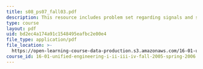 ```yaml
---
title: s08_ps07_fall03.pdf
description: This resource includes problem set regarding signals and systems.
type: course
layout: pdf
uid: bd2ec4a174a91c1548495eafbc2e00e4
file_type: application/pdf
file_location: >-
  https://open-learning-course-data-production.s3.amazonaws.com/16-01-unified-engineering-i-ii-iii-iv-fall-2005-spring-2006/bd2ec4a174a91c1548495eafbc2e00e4_s08_ps07_fall03.pdf
course_id: 16-01-unified-engineering-i-ii-iii-iv-fall-2005-spring-2006
---
```

